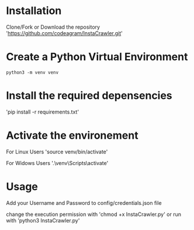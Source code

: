 # Installation
Clone/Fork or Download the repository 'https://github.com/codeagram/InstaCrawler.git'

# Create a Python Virtual Environment
  `python3 -m venv venv`

# Install the required depensencies
  'pip install -r requirements.txt'

# Activate the environement
For Linux Users
  'source venv/bin/activate'

For Widows Users
  '.\venv\Scripts\activate'

# Usage
Add your Username and Password to config/credentials.json file

change the execution permission with 'chmod +x InstaCrawler.py' or run with 'python3 InstaCrawler.py'
